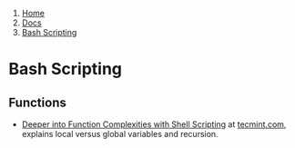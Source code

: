<!-- -
Title: Bash Scripting
Description: Notes and Links on Bash Scripting
First Published: 2014-03-31
- -->

<ol class="breadcrumb" itemprop="breadcrumb">
	<li><a href="/">Home</a></li>
	<li><a href="/docs/">Docs</a></li>
	<li><a href="/docs/bash-scripting.html">Bash Scripting</a></li>
</ol>

Bash Scripting
==============

Functions
---------

*   [Deeper into Function Complexities with Shell Scripting](http://www.tecmint.com/deeper-into-function-complexities-with-shell-scripting-part-vii/) 
    at [tecmint.com](http://www.tecmint.com/), explains local versus 
    global variables and recursion.
